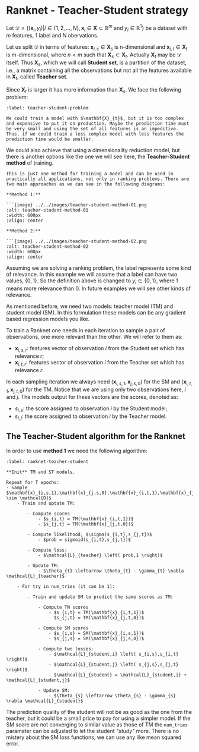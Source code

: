 # Ranknet - Teacher-Student strategy

Let $\mathcal{D} = \{(\mathbf{x}_{i},y_{i}) | i \in \{1,2,...,N\}, \mathbf{x}_{i} \in \mathbf{X} \subset \mathbb{R}^{m} \text{ and } y_{i} \in \mathbb{R}^{1} \}$ be a dataset with $m$ features, 1 label and $N$ obervations.

Let us split $\mathcal{D}$ in terms of features: 
$\mathbf{x}_{i,s} \in \mathbf{X}_{s}$ is n-dimensional and $\mathbf{x}_{i,t} \in \mathbf{X}_{t}$ is m-dimensional, where $n<m$ such that $\mathbf{X}_{s} \subset \mathbf{X}_{t}$. Actually $\mathbf{X}_{t}$ may be $\mathcal{D}$ itself. Thus $\mathbf{X}_{s}$, which we will call **Student set**, is a partition of the dataset, i.e., a matrix containing all the observations but not all the features available in $\mathbf{X}_{t}$, called **Teacher set**.

Since $\mathbf{X}_{t}$ is larger it has more information than $\mathbf{X}_{s}$. We face the following problem:

```{prf:proposition}
:label: teacher-student-problem

We could train a model with $\mathbf{X}_{t}$, but it is too complex and expensive to put it on production. Maybe the prediction time must be very small and using the set of all features is an impeditive. Thus, if we could train a less complex model with less features the prediction time would be smaller.
```

We could also achieve that using a dimensionality reduction model, but there is another options like the one we will see here, the **Teacher-Student method** of training.

```{note}
This is just one method for training a model and can be used in practically all applications, not only in ranking problems. There are two main approaches as we can see in the following diagrams:
```

```{note}
**Method 1:**

```{image} ../../images/teacher-student-method-01.png
:alt: teacher-student-method-01
:width: 600px
:align: center
```

```{note}
**Method 2:**

```{image} ../../images/teacher-student-method-02.png
:alt: teacher-student-method-02
:width: 600px
:align: center
```

Assuming we are solving a ranking problem, the label represents some kind of relevance. In this example we will assume that a label can have two values, $\{0,1\}$. So the definition above is changed to $y_{i} \in \{0,1\}$, where $1$ means more relevance than $0$. In future examples we will see other kinds of relevance. 

As mentioned before, we need two models: teacher model (TM) and student model (SM). In this formulation these models can be any gradient based regression models you like.

To train a Ranknet one needs in each iteration to sample a pair of observations, one more relevant than the other. We will refer to them as:

- $\mathbf{x}_{i,s,r}$: features vector of observation $i$ from the Student set which has relevance $r$;
- $\mathbf{x}_{i,t,r}$: features vector of observation $i$ from the Teacher set which has relevance $r$.

In each sampling iteration we always need $\left( \mathbf{x}_{i,s,1},\mathbf{x}_{j,s,0} \right)$ for the SM and $\left( \mathbf{x}_{i,t,1},\mathbf{x}_{j,t,0} \right)$ for the TM. Notice that we are using only two observations here, $i$ and $j$. The models output for these vectors are the scores, denoted as:

- $s_{i,s}$: the score assigned to observation $i$ by the Student model;
- $s_{i,j}$: the score assigned to observation $i$ by the Teacher model.


## The Teacher-Student algorithm for the Ranknet

In order to use **method 1** we need the following algorithm:

```{prf:algorithm} Ranknet Teacher-Student
:label: ranknet-teacher-student

**Init** TM and ST models.

Repeat for T epochs:
- Sample $\mathbf{x}_{i,s,1},\mathbf{x}_{j,s,0},\mathbf{x}_{i,t,1},\mathbf{x}_{j,t,0} \sim \mathcal{D}$
    - Train and update TM:

        - Compute scores  
            - $s_{i,t} = TM(\mathbf{x}_{i,t,1})$  
            - $s_{j,t} = TM(\mathbf{x}_{j,t,0})$  

        - Compute likelihood, $\sigma(s_{i,t},s_{j,t})$  
            - $prob = sigmoid(s_{i,t},s_{j,t})$  

        - Compute loss:
            - $\mathcal{L}_{teacher} \left( prob,1 \right)$

        - Update TM:
            - $\theta_{t} \leftarrow \theta_{t} - \gamma_{t} \nabla \mathcal{L}_{teacher}$ 

    - For try in num_tries (it can be 1):  

        - Train and update SM to predict the same scores as TM:

            - Compute TM scores
                - $s_{i,t} = TM(\mathbf{x}_{i,t,1})$
                - $s_{j,t} = TM(\mathbf{x}_{j,t,0})$
            
            - Compute SM scores
                - $s_{i,s} = SM(\mathbf{x}_{i,s,1})$
                - $s_{j,s} = SM(\mathbf{x}_{j,s,0})$
            
            - Compute two losses:
                - $\mathcal{L}_{student,i} \left( s_{i,s},s_{i,t} \right)$
                - $\mathcal{L}_{student,j} \left( s_{j,s},s_{j,t} \right)$
                - $\mathcal{L}_{student} = \mathcal{L}_{student,i} + \mathcal{L}_{student,j}$
            
            - Update SM:
                - $\theta_{s} \leftarrow \theta_{s} - \gamma_{s} \nabla \mathcal{L}_{student}$
```

The prediction quality of the student will not be as good as the one from the teacher, but it could be a small price to pay for using a simpler model. If the SM score are not converging to similar value as those of TM the `num_tries` parameter can be adjusted to let the student _"study"_ more. There is no mistery about the SM loss functions, we can use any like mean squared error.